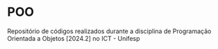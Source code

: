 # POO
Repositório de códigos realizados durante a disciplina de Programação Orientada a Objetos [2024.2] no ICT - Unifesp
